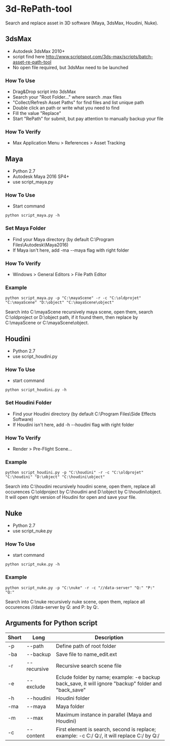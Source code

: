 # 3d-RePath-tool
Search and replace asset in 3D software (Maya, 3dsMax, Houdini, Nuke).

## 3dsMax

- Autodesk 3dsMax 2010+
- script find here http://www.scriptspot.com/3ds-max/scripts/batch-asset-re-path-tool
- No open file required, but 3dsMax need to be launched

### How To Use
- Drag&Drop script into 3dsMax
- Search your "Root Folder..." where search .max files
- "Collect/Refresh Asset Paths" for find files and list unique path
- Double click an path or write what you need to find
- Fill the value "Replace" 
- Start "RePath" for submit, but pay attention to manually backup your file

### How To Verify

- Max Application Menu > References > Asset Tracking

## Maya

- Python 2.7
- Autodesk Maya 2016 SP4+
- use script_maya.py

### How To Use

- Start command 
```
python script_maya.py -h
```

### Set Maya Folder

- Find your Maya directory (by default C:\Program Files\Autodesk\Maya2016\)
- If Maya isn't here, add -ma --maya flag with right folder

### How To Verify

- Windows > General Editors > File Path Editor

### Example

```
python script_maya.py -p "C:\mayaScene" -r -c "C:\oldprojet" "C:\mayaScene" "D:\object" "C:\mayaScene\object"
```
Search into C:\mayaScene recursively maya scene, open them, search C:\oldproject or D:\object path, if it found them, then replace by C:\mayaScene or C:\mayaScene\object.

## Houdini

- Python 2.7
- use script_houdini.py

### How To Use

- start command
```
python script_houdini.py -h
```

### Set Houdini Folder

- Find your Houdini directory (by default C:\Program Files\Side Effects Software\)
- If Houdini isn't here, add -h --houdini flag with right folder

### How To Verify

- Render > Pre-Flight Scene...

### Example

```
python script_houdini.py -p "C:\houdini" -r -c "C:\oldprojet" "C:\houdini" "D:\object" "C:\houdini\object"
```
Search into C:\houdini recursively houdini scene, open them, replace all occurences C:\oldproject by C:\houdini and D:\object by C:\houdini\object.
It will open right version of Houdini for open and save your file.

## Nuke

- Python 2.7
- use script_nuke.py

### How To Use

- start command
```
python script_nuke.py -h
```

### Example

```
python script_nuke.py -p "C:\nuke" -r -c "//data-server" "Q:" "P:" "Q:"
```
Search into C:\nuke recursively nuke scene, open them, replace all occurences //data-server by Q: and P: by Q:.

## Arguments for Python script

| Short   | Long        | Description                                                                                         |
|---------|-------------|-----------------------------------------------------------------------------------------------------|
| -p      | --path      | Define path of root folder                                                                          |
| -ba     | --backup    | Save file to name_edit.ext                                                                          |
| -r      | --recursive | Recursive search scene file                                                                         |
| -e      | --exclude   | Eclude folder by name; example: -e backup back_save, it will ignore "backup" folder and "back_save" |
| -h      | --houdini   | Houdini folder                                                                                      |
| -ma     | --maya      | Maya folder                                                                                         |
| -m      | --max       | Maximum instance in parallel (Maya and Houdini)                                                     |
| -c      | --content   | First element is search, second is replace; example: -c C:/ Q:/, it will replace C:/ by Q:/         |

